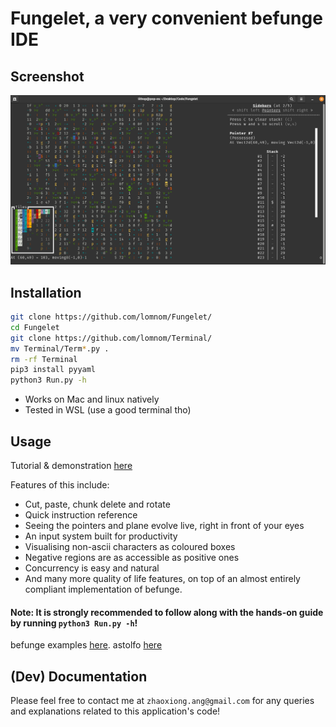 # Fungelet, a very convenient befunge IDE
## Screenshot
![image-?](Example.png)

## Installation
```bash
git clone https://github.com/lomnom/Fungelet/
cd Fungelet
git clone https://github.com/lomnom/Terminal/
mv Terminal/Term*.py .
rm -rf Terminal
pip3 install pyyaml
python3 Run.py -h
```
- Works on Mac and linux natively
- Tested in WSL (use a good terminal tho)

## Usage
Tutorial & demonstration [here](https://drive.google.com/file/d/1Y6eSMXU-D9mOoyFb6qI2bblmdH0TOXCX/view?usp=sharing)

Features of this include:
- Cut, paste, chunk delete and rotate
- Quick instruction reference
- Seeing the pointers and plane evolve live, right in front of your eyes
- An input system built for productivity
- Visualising non-ascii characters as coloured boxes
- Negative regions are as accessible as positive ones
- Concurrency is easy and natural
- And many more quality of life features, on top of an almost entirely compliant implementation of befunge.

#### Note: It is strongly recommended to follow along with the hands-on guide by running `python3 Run.py -h`!
befunge examples [here](http://www.nsl.com/k/befunge93/index.html). astolfo [here](https://gist.github.com/lomnom/5db8fdd517dc7e57c4aada340ef87ada)

## (Dev) Documentation 
Please feel free to contact me at `zhaoxiong.ang@gmail.com` for any queries and explanations related to this application's code!
